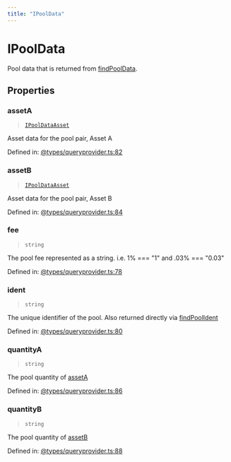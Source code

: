 ```yaml
---
title: "IPoolData"
---
```


# IPoolData

Pool data that is returned from [findPoolData](IQueryProviderClass.md#findpooldata).

## Properties

### assetA

> [`IPoolDataAsset`](IPoolDataAsset.md)

Asset data for the pool pair, Asset A

Defined in:  [@types/queryprovider.ts:82](https://github.com/SundaeSwap-finance/sundae-sdk/blob/main/packages/core/src/@types/queryprovider.ts#L82)

### assetB

> [`IPoolDataAsset`](IPoolDataAsset.md)

Asset data for the pool pair, Asset B

Defined in:  [@types/queryprovider.ts:84](https://github.com/SundaeSwap-finance/sundae-sdk/blob/main/packages/core/src/@types/queryprovider.ts#L84)

### fee

> `string`

The pool fee represented as a string. i.e. 1% === "1" and .03% === "0.03"

Defined in:  [@types/queryprovider.ts:78](https://github.com/SundaeSwap-finance/sundae-sdk/blob/main/packages/core/src/@types/queryprovider.ts#L78)

### ident

> `string`

The unique identifier of the pool. Also returned directly via [findPoolIdent](IQueryProviderClass.md#findpoolident)

Defined in:  [@types/queryprovider.ts:80](https://github.com/SundaeSwap-finance/sundae-sdk/blob/main/packages/core/src/@types/queryprovider.ts#L80)

### quantityA

> `string`

The pool quantity of [assetA](IPoolData.md#asseta)

Defined in:  [@types/queryprovider.ts:86](https://github.com/SundaeSwap-finance/sundae-sdk/blob/main/packages/core/src/@types/queryprovider.ts#L86)

### quantityB

> `string`

The pool quantity of [assetB](IPoolData.md#assetb)

Defined in:  [@types/queryprovider.ts:88](https://github.com/SundaeSwap-finance/sundae-sdk/blob/main/packages/core/src/@types/queryprovider.ts#L88)
